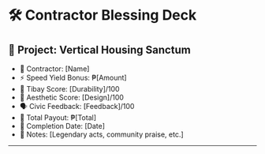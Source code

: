 # 🛠️ Contractor Blessing Deck

## 📍 Project: Vertical Housing Sanctum  
- 👷 Contractor: [Name]  
- ⚡ Speed Yield Bonus: ₱[Amount]  
- 🧱 Tibay Score: [Durability]/100  
- 🎨 Aesthetic Score: [Design]/100  
- 🗣️ Civic Feedback: [Feedback]/100  
- 💸 Total Payout: ₱[Total]  
- 📅 Completion Date: [Date]  
- 🧾 Notes: [Legendary acts, community praise, etc.]

---
